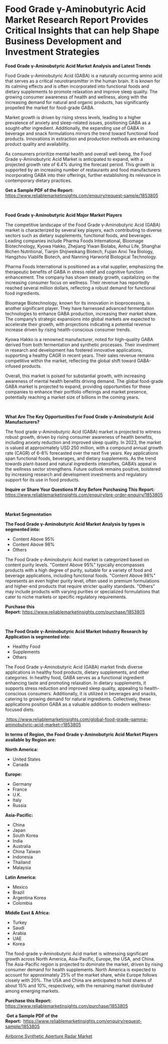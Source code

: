 <p><h1>Food Grade γ-Aminobutyric Acid Market Research Report Provides Critical Insights that can help Shape Business Development and Investment Strategies</h1></p><p><strong>Food Grade γ-Aminobutyric Acid Market Analysis and Latest Trends</strong></p>
<p><p>Food Grade γ-Aminobutyric Acid (GABA) is a naturally occurring amino acid that serves as a critical neurotransmitter in the human brain. It is known for its calming effects and is often incorporated into functional foods and dietary supplements to promote relaxation and improve sleep quality. The growing consumer awareness of health and wellness, along with the increasing demand for natural and organic products, has significantly propelled the market for food-grade GABA.</p><p>Market growth is driven by rising stress levels, leading to a higher prevalence of anxiety and sleep-related issues, positioning GABA as a sought-after ingredient. Additionally, the expanding use of GABA in beverage and snack formulations mirrors the trend toward functional food products. Innovations in extraction and production methods are enhancing product quality and availability.</p><p>As consumers prioritize mental health and overall well-being, the Food Grade γ-Aminobutyric Acid Market is anticipated to expand, with a projected growth rate of 6.4% during the forecast period. This growth is supported by an increasing number of restaurants and food manufacturers incorporating GABA into their offerings, further establishing its relevance in contemporary dietary practices.</p></p>
<p><strong>Get a Sample PDF of the Report:&nbsp;</strong> <a href="https://www.reliablemarketinsights.com/enquiry/request-sample/1853805?utm_campaign=3295&utm_medium=2&utm_source=Github&utm_content=ia&utm_term=27032025&utm_id=food-grade-g-aminobutyric-acid">https://www.reliablemarketinsights.com/enquiry/request-sample/1853805</a></p>
<p>&nbsp;</p>
<p><strong>Food Grade γ-Aminobutyric Acid Major Market Players</strong></p>
<p><p>The competitive landscape of the Food Grade γ-Aminobutyric Acid (GABA) market is characterized by several key players, each contributing to diverse sectors such as dietary supplements, functional foods, and beverages. Leading companies include Pharma Foods International, Bloomage Biotechnology, Kyowa Hakko, Zhejiang Yiwan Biolabs, Anhui Life, Shanghai Richen Nutritional, Tianjin Shijiweikang Biotech, Fujian Anxi Tea Biology, Hangzhou Viablife Biotech, and Nanning Harworld Biological Technology.</p><p>Pharma Foods International is positioned as a vital supplier, emphasizing the therapeutic benefits of GABA in stress relief and cognitive function enhancement. The company has shown steady growth, capitalizing on the increasing consumer focus on wellness. Their revenue has reportedly reached several million dollars, reflecting a robust demand for functional food ingredients.</p><p>Bloomage Biotechnology, known for its innovation in bioprocessing, is another significant player. They have harnessed advanced fermentation technologies to enhance GABA production, increasing their market share. The company’s strategic expansions into global markets are expected to accelerate their growth, with projections indicating a potential revenue increase driven by rising health-conscious consumer trends.</p><p>Kyowa Hakko is a renowned manufacturer, noted for high-quality GABA derived from both fermentation and synthetic processes. Their investment in research and development has fostered innovative applications, supporting a healthy CAGR in recent years. Their sales revenue remains competitive within the market, reflecting the global shift toward GABA-infused products.</p><p>Overall, this market is poised for substantial growth, with increasing awareness of mental health benefits driving demand. The global food-grade GABA market is projected to expand, providing opportunities for these companies to enhance their portfolio offerings and market presence, potentially reaching a market size of billions in the coming years.</p></p>
<p>&nbsp;</p>
<p><strong>What Are The Key Opportunities For Food Grade γ-Aminobutyric Acid Manufacturers?</strong></p>
<p><p>The food grade γ-Aminobutyric Acid (GABA) market is projected to witness robust growth, driven by rising consumer awareness of health benefits, including anxiety reduction and improved sleep quality. In 2023, the market is valued at approximately USD 250 million, with a compound annual growth rate (CAGR) of 6-8% forecasted over the next five years. Key applications span functional foods, beverages, and dietary supplements. As the trend towards plant-based and natural ingredients intensifies, GABA’s appeal in the wellness sector strengthens. Future outlook remains positive, bolstered by increasing research and development investments and regulatory support for its use in food products.</p></p>
<p><strong>Inquire or Share Your Questions If Any Before Purchasing This Report:</strong> <a href="https://www.reliablemarketinsights.com/enquiry/pre-order-enquiry/1853805?utm_campaign=3295&utm_medium=2&utm_source=Github&utm_content=ia&utm_term=27032025&utm_id=food-grade-g-aminobutyric-acid">https://www.reliablemarketinsights.com/enquiry/pre-order-enquiry/1853805</a></p>
<p>&nbsp;</p>
<p><strong>Market Segmentation</strong></p>
<p><strong>The Food Grade γ-Aminobutyric Acid Market Analysis by types is segmented into:</strong></p>
<p><ul><li>Content Above 95%</li><li>Content Above 98%</li><li>Others</li></ul></p>
<p><p>The Food Grade γ-Aminobutyric Acid market is categorized based on content purity levels. "Content Above 95%" typically encompasses products with a high degree of purity, suitable for a variety of food and beverage applications, including functional foods. "Content Above 98%" represents an even higher purity level, often used in premium formulations and higher-end products that require stricter quality standards. "Others" may include products with varying purities or specialized formulations that cater to niche markets or specific regulatory requirements.</p></p>
<p><strong>Purchase this Report:&nbsp;</strong><a href="https://www.reliablemarketinsights.com/purchase/1853805?utm_campaign=3295&utm_medium=2&utm_source=Github&utm_content=ia&utm_term=27032025&utm_id=food-grade-g-aminobutyric-acid">https://www.reliablemarketinsights.com/purchase/1853805</a></p>
<p>&nbsp;</p>
<p><strong>The Food Grade γ-Aminobutyric Acid Market Industry Research by Application is segmented into:</strong></p>
<p><ul><li>Healthy Food</li><li>Supplements</li><li>Others</li></ul></p>
<p><p>The Food Grade γ-Aminobutyric Acid (GABA) market finds diverse applications in healthy food products, dietary supplements, and other categories. In healthy food, GABA serves as a functional ingredient enhancing taste and promoting relaxation. In dietary supplements, it supports stress reduction and improved sleep quality, appealing to health-conscious consumers. Additionally, it is utilized in beverages and snacks, catering to growing demand for natural ingredients. Collectively, these applications position GABA as a valuable addition to modern wellness-focused diets.</p></p>
<p><a href="https://www.reliablemarketinsights.com/global-food-grade-gamma-aminobutyric-acid-market-r1853805?utm_campaign=3295&utm_medium=2&utm_source=Github&utm_content=ia&utm_term=27032025&utm_id=food-grade-g-aminobutyric-acid">&nbsp;https://www.reliablemarketinsights.com/global-food-grade-gamma-aminobutyric-acid-market-r1853805</a></p>
<p><strong>In terms of Region, the Food Grade γ-Aminobutyric Acid Market Players available by Region are:</strong></p>
<p>
    <p> <strong> North America: </strong>
        <ul>
            <li>United States</li>
            <li>Canada</li>
        </ul>
        </p> 
    <p> <strong> Europe: </strong>
        <ul>
            <li>Germany</li>
            <li>France</li>
            <li>U.K.</li>
            <li>Italy</li>
            <li>Russia</li>
        </ul>
        </p> 
    <p> <strong> Asia-Pacific: </strong>
        <ul>
            <li>China</li>
            <li>Japan</li>
            <li>South Korea</li>
            <li>India</li>
            <li>Australia</li>
            <li>China Taiwan</li>
            <li>Indonesia</li>
            <li>Thailand</li>
            <li>Malaysia</li>
        </ul>
        </p> 
    <p> <strong> Latin America: </strong>
        <ul>
            <li>Mexico</li>
            <li>Brazil</li>
            <li>Argentina Korea</li>
            <li>Colombia</li>
        </ul>
        </p> 
    <p> <strong> Middle East & Africa: </strong>
        <ul>
            <li>Turkey</li>
            <li>Saudi</li>
            <li>Arabia</li>
            <li>UAE</li>
            <li>Korea</li>
        </ul>
    </p>
    </p>
<p><p>The food-grade γ-Aminobutyric Acid market is witnessing significant growth across North America, Asia-Pacific, Europe, the USA, and China. The Asia-Pacific region is projected to dominate the market, driven by rising consumer demand for health supplements. North America is expected to account for approximately 25% of the market share, while Europe follows closely with 20%. The USA and China are anticipated to hold shares of about 15% and 10%, respectively, with the remaining market distributed among emerging markets.</p></p>
<p><strong>Purchase this Report: </strong><a href="https://www.reliablemarketinsights.com/purchase/1853805?utm_campaign=3295&utm_medium=2&utm_source=Github&utm_content=ia&utm_term=27032025&utm_id=food-grade-g-aminobutyric-acid">https://www.reliablemarketinsights.com/purchase/1853805</a></p>
<p>&nbsp;<strong>Get a Sample PDF of the Report:&nbsp;&nbsp;</strong><a href="https://www.reliablemarketinsights.com/enquiry/request-sample/1853805?utm_campaign=3295&utm_medium=2&utm_source=Github&utm_content=ia&utm_term=27032025&utm_id=food-grade-g-aminobutyric-acid">https://www.reliablemarketinsights.com/enquiry/request-sample/1853805</a></p>
<p><strong></strong></p>
<p><p><a href="https://github.com/bedelibekwe58/Market-Research-Report-List-1/blob/main/airborne-synthetic-aperture-radar-market.md?utm_campaign=3295&utm_medium=2&utm_source=Github&utm_content=ia&utm_term=27032025&utm_id=food-grade-g-aminobutyric-acid">Airborne Synthetic Aperture Radar Market</a></p></p>